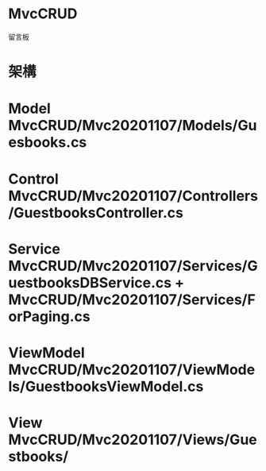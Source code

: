 # MvcCRUD
留言板

# 架構

# Model     MvcCRUD/Mvc20201107/Models/Guesbooks.cs 
# Control   MvcCRUD/Mvc20201107/Controllers/GuestbooksController.cs 
# Service   MvcCRUD/Mvc20201107/Services/GuestbooksDBService.cs + MvcCRUD/Mvc20201107/Services/ForPaging.cs 
# ViewModel MvcCRUD/Mvc20201107/ViewModels/GuestbooksViewModel.cs 
# View      MvcCRUD/Mvc20201107/Views/Guestbooks/
